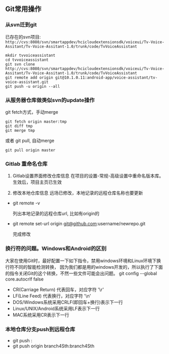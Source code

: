 ## Git常用操作

### 从svn迁到git

已存在的svn项目:
`http://cvs:8080/svn/smartappdev/hcicloudextensionsdk/voiceui/Tv-Voice-Assitant/Tv-Voice-Assitant-1.0/trunk/code/TvVoiceAssistant`

	mkdir tvvoiceassistant
	cd tvvoiceassistant
	git svn clone http://cvs:8080/svn/smartappdev/hcicloudextensionsdk/voiceui/Tv-Voice-Assitant/Tv-Voice-Assitant-1.0/trunk/code/TvVoiceAssistant
	git remote add origin git@10.1.0.11:android-app/voice-assistant/tv-voice-assistant.git
	git push -u origin --all
	
	
### 从服务器仓库做类似svn的update操作

git fetch方式，手动merge

    git fetch origin master:tmp
    git diff tmp 
    git merge tmp
    
或者 git pull, 自动merge

    git pull origin master
    
### Gitlab 重命名仓库

1. Gitlab设置界面修改仓库信息
 在项目的设置-常规-高级设置中重命名版本库。生效后，项目主页已生效
 
2. 修改本地仓库信息
 远场已修改，本地记录的远程仓库名称也要更新
 * git remote -v
 
    列出本地记录的远程仓库url, 比如有origin的
 * git remote set-url origin git@github.com:username/newrepo.git

    完成修改

### 换行符的问题。Windows和Android的区别

大家在使用Git时，最好配置一下如下指令，禁用windows环境和Linux环境下换行符不同的智能检测转换， 因为我们都是用的windows开发的，所以执行了下面的指令关闭Git的这个转换，不然一些文件可能会出问题。
git config --global core.autocrlf false

 * CR(Carriage Return) 代表回车，对应字符 '\r'
 * LF(Line Feed) 代表换行，对应字符 '\n'
 * DOS/Windows系统采用CRLF(即回车+换行)表示下一行
 * Linux/UNIX/Android系统采用LF表示下一行
 * MAC系统采用CR表示下一行

### 本地仓库分支push到远程仓库

 * git push <repository> <local banch name>:<branchname for remote repo>
 * git push origin branch4Sth:branch4Sth  